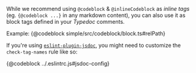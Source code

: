 While we recommend using `@codeblock` & `@inlineCodeblock` as *inline tags* (eg. `{@codeblock ...}` in any markdown content), you can also use it as block tags defined in your *Typedoc* comments.

Example:
{@codeblock simple/src/codeblock/block.ts#relPath}

If you're using [`eslint-plugin-jsdoc`](https://www.npmjs.com/package/eslint-plugin-jsdoc), you might need to customize the `check-tag-names` rule like so:

{@codeblock ../.eslintrc.js#jsdoc-config}